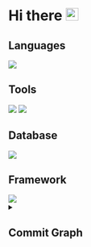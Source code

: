 <h1>
  Hi there
  <img src="https://em-content.zobj.net/source/microsoft-teams/363/waving-hand_1f44b.png" width=25 />
</h1>

## Languages
<img src="https://skillicons.dev/icons?i=java,kotlin,dart,py,go,html,css,js,ts,rust&perline=5&theme=light" />

## Tools
<img src="https://skillicons.dev/icons?i=idea,androidstudio,vscode,visualstudio,postman,selenium&theme=light" />
<img src="https://skillicons.dev/icons?i=git,github,gradle&theme=light" />

## Database
<img src="https://skillicons.dev/icons?i=mysql,sqlite,mongodb&theme=light" />

## Framework
<img src="https://skillicons.dev/icons?i=spring,flutter,react,svelte,bootstrap,flas&theme=light" />

<details>
<summary><h2>Commit Graph</h2></summary>
<img src="https://github-readme-activity-graph.vercel.app/graph?username=found-cake&theme=react" />
</details>
